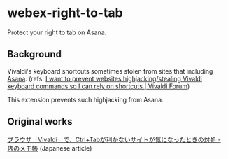 # webex-right-to-tab

Protect your right to tab on Asana.

## Background

Vivaldi's keyboard shortcuts sometimes stolen from sites that including [Asana][2].
(refs. [I want to prevent websites highjacking/stealing Vivaldi keyboard commands so I can rely on shortcuts | Vivaldi Forum][1])

This extension prevents such highjacking from Asana.

## Original works

[ブラウザ「Vivaldi」で、Ctrl+Tabが利かないサイトが気になったときの対処 - 俵のメモ帳](https://tawara-memo.hatenablog.com/entry/2024/10/20/135716) (Japanese article)

[1]: https://forum.vivaldi.net/topic/38701/i-want-to-prevent-websites-highjacking-stealing-vivaldi-keyboard-commands-so-i-can-rely-on-shortcuts
[2]: https://app.asana.com/
